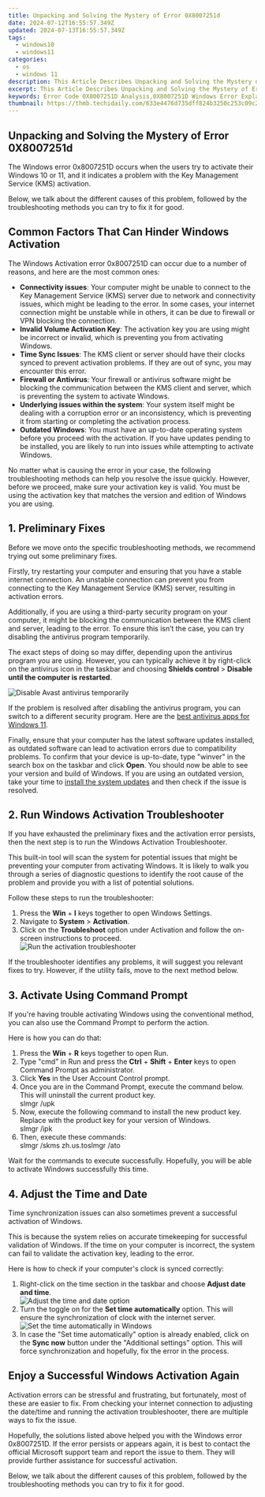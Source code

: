 ```yaml
---
title: Unpacking and Solving the Mystery of Error 0X8007251d
date: 2024-07-12T16:55:57.349Z
updated: 2024-07-13T16:55:57.349Z
tags:
  - windows10
  - windows11
categories:
  - os
  - windows 11
description: This Article Describes Unpacking and Solving the Mystery of Error 0X8007251d
excerpt: This Article Describes Unpacking and Solving the Mystery of Error 0X8007251d
keywords: Error Code 0X8007251D Analysis,0X8007251D Windows Error Explained,Understanding Error 7251D,Fixing Error 0X8007251D Instantly,Xbox Error Code Solutions,Windows Error 0X8007251D Troubleshooting,Resolve 0X8007251D Software Glitch
thumbnail: https://thmb.techidaily.com/633e4476d735dff824b3250c253c09c234e7613f83678c9c2635006dd72b341f.jpg
---
```


## Unpacking and Solving the Mystery of Error 0X8007251d

 The Windows error 0x8007251D occurs when the users try to activate their Windows 10 or 11, and it indicates a problem with the Key Management Service (KMS) activation.

 Below, we talk about the different causes of this problem, followed by the troubleshooting methods you can try to fix it for good.

## Common Factors That Can Hinder Windows Activation

 The Windows Activation error 0x8007251D can occur due to a number of reasons, and here are the most common ones:

* **Connectivity issues**: Your computer might be unable to connect to the Key Management Service (KMS) server due to network and connectivity issues, which might be leading to the error. In some cases, your internet connection might be unstable while in others, it can be due to firewall or VPN blocking the connection.
* **Invalid Volume Activation Key**: The activation key you are using might be incorrect or invalid, which is preventing you from activating Windows.
* **Time Sync Issues**: The KMS client or server should have their clocks synced to prevent activation problems. If they are out of sync, you may encounter this error.
* **Firewall or Antivirus**: Your firewall or antivirus software might be blocking the communication between the KMS client and server, which is preventing the system to activate Windows.
* **Underlying issues within the system**: Your system itself might be dealing with a corruption error or an inconsistency, which is preventing it from starting or completing the activation process.
* **Outdated Windows**: You must have an up-to-date operating system before you proceed with the activation. If you have updates pending to be installed, you are likely to run into issues while attempting to activate Windows.

 No matter what is causing the error in your case, the following troubleshooting methods can help you resolve the issue quickly. However, before we proceed, make sure your activation key is valid. You must be using the activation key that matches the version and edition of Windows you are using.

## 1\. Preliminary Fixes

 Before we move onto the specific troubleshooting methods, we recommend trying out some preliminary fixes.

 Firstly, try restarting your computer and ensuring that you have a stable internet connection. An unstable connection can prevent you from connecting to the Key Management Service (KMS) server, resulting in activation errors.

 Additionally, if you are using a third-party security program on your computer, it might be blocking the communication between the KMS client and server, leading to the error. To ensure this isn’t the case, you can try disabling the antivirus program temporarily.

 The exact steps of doing so may differ, depending upon the antivirus program you are using. However, you can typically achieve it by right-click on the antivirus icon in the taskbar and choosing **Shields control** \> **Disable until the computer is restarted**.

![Disable Avast antivirus temporarily](https://static1.makeuseofimages.com/wordpress/wp-content/uploads/2022/07/disable-avast.jpg)

 If the problem is resolved after disabling the antivirus program, you can switch to a different security program. Here are the [best antivirus apps for Windows 11](https://www.makeuseof.com/windows-11-antivirus-apps/).

 Finally, ensure that your computer has the latest software updates installed, as outdated software can lead to activation errors due to compatibility problems. To confirm that your device is up-to-date, type "winver" in the search box on the taskbar and click **Open**. You should now be able to see your version and build of Windows. If you are using an outdated version, take your time to [install the system updates](https://www.makeuseof.com/update-windows-manually/) and then check if the issue is resolved.

## 2\. Run Windows Activation Troubleshooter

 If you have exhausted the preliminary fixes and the activation error persists, then the next step is to run the Windows Activation Troubleshooter.

 This built-in tool will scan the system for potential issues that might be preventing your computer from activating Windows. It is likely to walk you through a series of diagnostic questions to identify the root cause of the problem and provide you with a list of potential solutions.

 Follow these steps to run the troubleshooter:

1. Press the **Win** \+ **I** keys together to open Windows Settings.
2. Navigate to **System** \> **Activation**.
3. Click on the **Troubleshoot** option under Activation and follow the on-screen instructions to proceed.  
![Run the activation troubleshooter](https://static1.makeuseofimages.com/wordpress/wp-content/uploads/2023/05/windows-activation-troubleshooter.jpg)

 If the troubleshooter identifies any problems, it will suggest you relevant fixes to try. However, if the utility fails, move to the next method below.

## 3\. Activate Using Command Prompt

 If you're having trouble activating Windows using the conventional method, you can also use the Command Prompt to perform the action.

 Here is how you can do that:

1. Press the **Win** \+ **R** keys together to open Run.
2. Type "cmd" in Run and press the **Ctrl** \+ **Shift** \+ **Enter** keys to open Command Prompt as administrator.
3. Click **Yes** in the User Account Control prompt.
4. Once you are in the Command Prompt, execute the command below. This will uninstall the current product key.  
slmgr /upk
5. Now, execute the following command to install the new product key. Replace <Product Key> with the product key for your version of Windows.  
slmgr /ipk <Product Key>
6. Then, execute these commands:  
slmgr /skms zh.us.toslmgr /ato

 Wait for the commands to execute successfully. Hopefully, you will be able to activate Windows successfully this time.

## 4\. Adjust the Time and Date

 Time synchronization issues can also sometimes prevent a successful activation of Windows.

 This is because the system relies on accurate timekeeping for successful validation of Windows. If the time on your computer is incorrect, the system can fail to validate the activation key, leading to the error.

 Here is how to check if your computer's clock is synced correctly:

1. Right-click on the time section in the taskbar and choose **Adjust date and time**.  
![Adjust the time and date option](https://static1.makeuseofimages.com/wordpress/wp-content/uploads/2023/05/adjust-date-time.jpg)
2. Turn the toggle on for the **Set time automatically** option. This will ensure the synchronization of clock with the internet server.  
![Set the time automatically in Windows](https://static1.makeuseofimages.com/wordpress/wp-content/uploads/2023/05/set-time-automatically.jpg)
3. In case the "Set time automatically" option is already enabled, click on the **Sync now** button under the "Additional settings" option. This will force synchronization and hopefully, fix the error in the process.

## Enjoy a Successful Windows Activation Again

 Activation errors can be stressful and frustrating, but fortunately, most of these are easier to fix. From checking your internet connection to adjusting the date/time and running the activation troubleshooter, there are multiple ways to fix the issue.

 Hopefully, the solutions listed above helped you with the Windows error 0x8007251D. If the error persists or appears again, it is best to contact the official Microsoft support team and report the issue to them. They will provide further assistance for successful activation.

 Below, we talk about the different causes of this problem, followed by the troubleshooting methods you can try to fix it for good.



<ins class="adsbygoogle"
      style="display:block"
      data-ad-client="ca-pub-7571918770474297"
      data-ad-slot="8358498916"
      data-ad-format="auto"
      data-full-width-responsive="true"></ins>

